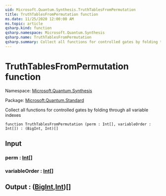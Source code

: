 ```yaml
---
uid: Microsoft.Quantum.Synthesis.TruthTablesFromPermutation
title: TruthTablesFromPermutation function
ms.date: 11/25/2020 12:00:00 AM
ms.topic: article
qsharp.kind: function
qsharp.namespace: Microsoft.Quantum.Synthesis
qsharp.name: TruthTablesFromPermutation
qsharp.summary: Collect all functions for controlled gates by folding through all variable indexes
---
```


# TruthTablesFromPermutation function

Namespace: [Microsoft.Quantum.Synthesis](xref:Microsoft.Quantum.Synthesis)

Package: [Microsoft.Quantum.Standard](https://nuget.org/packages/Microsoft.Quantum.Standard)


Collect all functions for controlled gates by folding through all variable indexes

```qsharp
function TruthTablesFromPermutation (perm : Int[], variableOrder : Int[]) : (BigInt, Int)[]
```


## Input

### perm : [Int](xref:microsoft.quantum.user-guide.language.types)[]




### variableOrder : [Int](xref:microsoft.quantum.user-guide.language.types)[]





## Output : ([BigInt](xref:microsoft.quantum.user-guide.language.types),[Int](xref:microsoft.quantum.user-guide.language.types))[]

